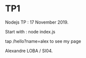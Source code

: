 # TP1
 Nodejs TP : 17 November 2019.

Start with : node index.js

tap /hello?name=alex to see my page

Alexandre LOBA / SI04.
